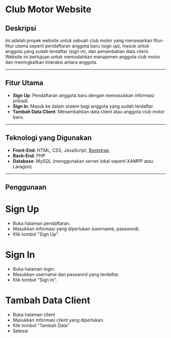 # Club Motor Website

## Deskripsi
Ini adalah proyek website untuk sebuah club motor yang menawarkan fitur-fitur utama seperti pendaftaran anggota baru (sign up), masuk untuk anggota yang sudah terdaftar (sign in), dan penambahan data client. Website ini bertujuan untuk memudahkan manajemen anggota club motor dan meningkatkan interaksi antara anggota.

---

## Fitur Utama
- **Sign Up**: Pendaftaran anggota baru dengan memasukkan informasi pribadi.
- **Sign In**: Masuk ke dalam sistem bagi anggota yang sudah terdaftar.
- **Tambah Data Client**: Menambahkan data client atau anggota club motor baru.

---

## Teknologi yang Digunakan
- **Front-End**: HTML, CSS, JavaScript, [Bootstrap](https://getbootstrap.com/)
- **Back-End**: PHP
- **Database**: MySQL (menggunakan server lokal seperti XAMPP atau Laragon)

---

## Penggunaan 
# Sign Up
- Buka halaman pendaftaran.
- Masukkan informasi yang diperlukan (username, password).
- Klik tombol "Sign Up".

# Sign In 
- Buka halaman login.
- Masukkan username dan password yang terdaftar.
- Klik tombol "Sign In".

# Tambah Data Client
- Buka halaman client
- Masukkan informasi client yang diperlukan.
- Klik tombol "Tambah Data"
- Selesai
